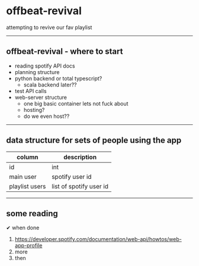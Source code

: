 # offbeat-revival
attempting to revive our fav playlist

---

## offbeat-revival - where to start

- reading spotify API docs
- planning structure
- python backend or total typescript?
  - scala backend later?? 
- test API calls
- web-server structure
  - one big basic container lets not fuck about
  - hosting?
  - do we even host?? 

---

## data structure for sets of people using the app

| column | description |
|---|---|
| id | int |
| main user | spotify user id |
| playlist users | list of spotify user id |

---


## some reading

✔ when done

1. https://developer.spotify.com/documentation/web-api/howtos/web-app-profile
2. more
3. then 
